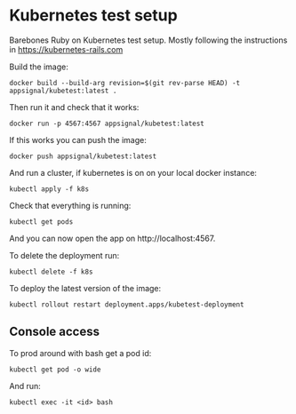 # Kubernetes test setup

Barebones Ruby on Kubernetes test setup. Mostly following the
instructions in https://kubernetes-rails.com

Build the image:

```
docker build --build-arg revision=$(git rev-parse HEAD) -t appsignal/kubetest:latest .
```

Then run it and check that it works:

```
docker run -p 4567:4567 appsignal/kubetest:latest
```

If this works you can push the image:

```
docker push appsignal/kubetest:latest
```

And run a cluster, if kubernetes is on on your local docker instance:

```
kubectl apply -f k8s
```

Check that everything is running:

```
kubectl get pods
```

And you can now open the app on http://localhost:4567.

To delete the deployment run:

```
kubectl delete -f k8s
```

To deploy the latest version of the image:

```
kubectl rollout restart deployment.apps/kubetest-deployment
```

## Console access

To prod around with bash get a pod id:

```
kubectl get pod -o wide
```

And run:

```
kubectl exec -it <id> bash
```
